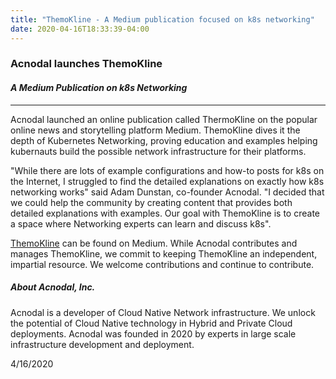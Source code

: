 ```yaml
---
title: "ThemoKline - A Medium publication focused on k8s networking"
date: 2020-04-16T18:33:39-04:00
---
```


### Acnodal launches ThemoKline
#### _A Medium Publication on k8s Networking_

---

Acnodal launched an online publication called ThermoKline on the popular online news and storytelling platform Medium.  ThemoKline dives it the depth of Kubernetes Networking, proving education and examples helping kubernauts build the possible network infrastructure for their platforms.

"While there are lots of example configurations and how-to posts for k8s on the Internet, I struggled to find the detailed explanations on exactly how k8s networking works" said Adam Dunstan, co-founder Acnodal.  "I decided that we could help the community by creating content that provides both detailed explanations with examples.  Our goal with ThemoKline is to create a space where Networking experts can learn and discuss k8s".

[ThemoKline](https://medium.com/thermokline) can be found on Medium.  While Acnodal contributes and manages ThemoKline, we commit to keeping ThemoKline an independent, impartial resource.  We welcome contributions and continue to contribute.

##### About Acnodal, Inc.
Acnodal is a developer of Cloud Native Network infrastructure. We unlock the potential of Cloud Native technology in  Hybrid and Private Cloud deployments. Acnodal was founded in 2020 by experts in large scale infrastructure development and deployment.

4/16/2020